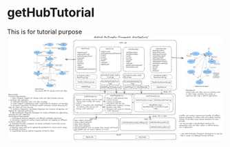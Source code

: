 # getHubTutorial
This is for tutorial purpose
<img src="multimedia.png" alt="Android Multimedia Framework Architecture"/>
